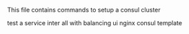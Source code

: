 This file contains commands to setup a consul cluster

test a service inter all with balancing
ui
nginx
consul template
